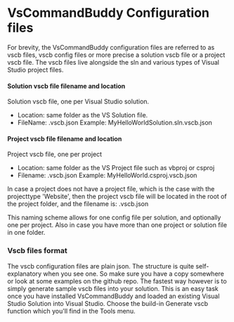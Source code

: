# VsCommandBuddy Configuration files

For brevity, the VsCommandBuddy configuration files are referred to as vscb files, vscb config files or more precise a solution 
vscb file or a project vscb file. The vscb files live alongside the sln and various types of Visual Studio project files.

#### Solution vscb file filename and location
Solution vscb file, one per Visual Studio solution.
- Location: same folder as the VS Solution file.
- FileName: <solutionfilename>.vscb.json
Example: MyHelloWorldSolution.sln.vscb.json

#### Project vscb file filename and location
Project vscb file, one per project
- Location: same folder as the VS Project file such as vbproj or csproj
- Filename: <ProjectFileName>.vscb.json
Example: MyHelloWorld.csproj.vscb.json

In case a project does not have a project file, which is the case with the projecttype
'Website', then the project vscb file will be located in the root of the project folder, and
the filename is: <ProjectFolderName>.vscb.json

This naming scheme allows for one config file per solution, and optionally one per project. Also in case you have more than one project
or solution file in one folder.

### Vscb files format
The vscb configuration files are plain json. The structure is quite self-explanatory when you
see one. So make sure you have a copy somewhere or look at some examples on the github repo.
The fastest way however is to simply generate sample vscb files into your solution. This is an easy task once you have installed 
VsCommandBuddy and loaded an existing Visual Studio Solution into Visual Studio.  Choose the build-in Generate vscb function which
you'll find in the Tools menu.




